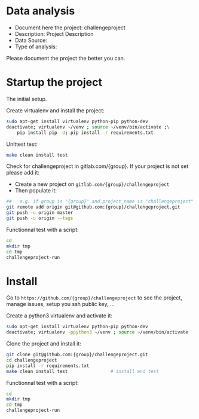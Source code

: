 # Data analysis
- Document here the project: challengeproject
- Description: Project Description
- Data Source:
- Type of analysis:

Please document the project the better you can.

# Startup the project

The initial setup.

Create virtualenv and install the project:
```bash
sudo apt-get install virtualenv python-pip python-dev
deactivate; virtualenv ~/venv ; source ~/venv/bin/activate ;\
    pip install pip -U; pip install -r requirements.txt
```

Unittest test:
```bash
make clean install test
```

Check for challengeproject in gitlab.com/{group}.
If your project is not set please add it:

- Create a new project on `gitlab.com/{group}/challengeproject`
- Then populate it:

```bash
##   e.g. if group is "{group}" and project_name is "challengeproject"
git remote add origin git@github.com:{group}/challengeproject.git
git push -u origin master
git push -u origin --tags
```

Functionnal test with a script:

```bash
cd
mkdir tmp
cd tmp
challengeproject-run
```

# Install

Go to `https://github.com/{group}/challengeproject` to see the project, manage issues,
setup you ssh public key, ...

Create a python3 virtualenv and activate it:

```bash
sudo apt-get install virtualenv python-pip python-dev
deactivate; virtualenv -ppython3 ~/venv ; source ~/venv/bin/activate
```

Clone the project and install it:

```bash
git clone git@github.com:{group}/challengeproject.git
cd challengeproject
pip install -r requirements.txt
make clean install test                # install and test
```
Functionnal test with a script:

```bash
cd
mkdir tmp
cd tmp
challengeproject-run
```
